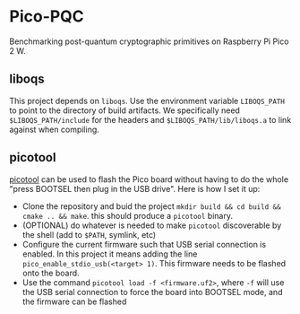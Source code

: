 # Pico-PQC
Benchmarking post-quantum cryptographic primitives on Raspberry Pi Pico 2 W.

## liboqs
This project depends on `liboqs`. Use the environment variable `LIBOQS_PATH` to point to the directory of build artifacts. We specifically need `$LIBOQS_PATH/include` for the headers and `$LIBOQS_PATH/lib/liboqs.a` to link against when compiling.

## picotool
[picotool](https://github.com/raspberrypi/picotool) can be used to flash the Pico board without having to do the whole "press BOOTSEL then plug in the USB drive". Here is how I set it up:

- Clone the repository and buid the project `mkdir build && cd build && cmake .. && make`. this should produce a `picotool` binary.
- (OPTIONAL) do whatever is needed to make `picotool` discoverable by the shell (add to `$PATH`, symlink, etc)
- Configure the current firmware such that USB serial connection is enabled. In this project it means adding the line `pico_enable_stdio_usb(<target> 1)`. This firmware needs to be flashed onto the board.
- Use the command `picotool load -f <firmware.uf2>`, where `-f` will use the USB serial connection to force the board into BOOTSEL mode, and the firmware can be flashed
